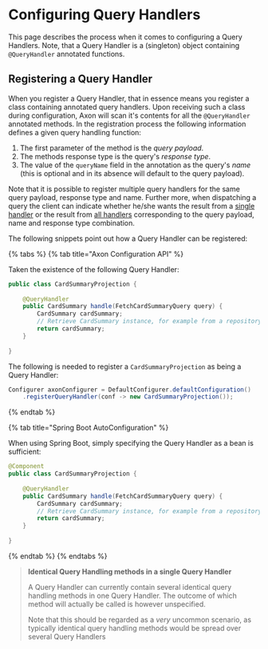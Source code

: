 # Configuring Query Handlers

This page describes the process when it comes to configuring a Query Handlers.
Note, that a Query Handler is a (singleton) object containing `@QueryHandler` annotated functions.

## Registering a Query Handler

When you register a Query Handler,
 that in essence means you register a class containing annotated query handlers.
Upon receiving such a class during configuration,
 Axon will scan it's contents for all the `@QueryHandler` annotated methods.
In the registration process the following information defines a given query handling function:

 1. The first parameter of the method is the _query payload_.
 2. The methods response type is the query's _response type_.
 3. The value of the `queryName` field in the annotation as the query's _name_ (this is optional and in its absence will default to the query payload).    

Note that it is possible to register multiple query handlers for the same query payload, response type and name. 
Further more, when dispatching a query the client can indicate whether he/she wants the result from a
 [single handler](../../implementing-domain-logic/query-handling/dispatching-queries.md#point-to-point-queries) or the
 result from [all handlers](../../implementing-domain-logic/query-handling/dispatching-queries.md#scatter-gather-queries)
 corresponding to the query payload, name and response type combination.

The following snippets point out how a Query Handler can be registered:

{% tabs %}
{% tab title="Axon Configuration API" %}

Taken the existence of the following Query Handler:
```java
public class CardSummaryProjection {
    
    @QueryHandler
    public CardSummary handle(FetchCardSummaryQuery query) {
        CardSummary cardSummary;
        // Retrieve CardSummary instance, for example from a repository. 
        return cardSummary;
    }
    
}
```
The following is needed to register a `CardSummaryProjection` as being a Query Handler: 
```java
Configurer axonConfigurer = DefaultConfigurer.defaultConfiguration()
    .registerQueryHandler(conf -> new CardSummaryProjection());
```
{% endtab %}

{% tab title="Spring Boot AutoConfiguration" %}

When using Spring Boot, simply specifying the Query Handler as a bean is sufficient:
```java
@Component
public class CardSummaryProjection {
    
    @QueryHandler
    public CardSummary handle(FetchCardSummaryQuery query) {
        CardSummary cardSummary;
        // Retrieve CardSummary instance, for example from a repository. 
        return cardSummary;
    }
    
}
```
{% endtab %}
{% endtabs %}

> **Identical Query Handling methods in a single Query Handler**
> 
> A Query Handler can currently contain several identical query handling methods in one Query Handler.
> The outcome of which method will actually be called is however unspecified.
> 
> Note that this should be regarded as a _very_ uncommon scenario,
>  as typically identical query handling methods would be spread over several Query Handlers 
